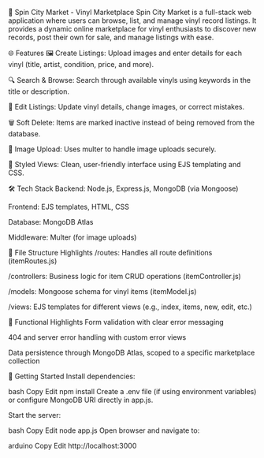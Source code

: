 🎵 Spin City Market - Vinyl Marketplace
Spin City Market is a full-stack web application where users can browse, list, and manage vinyl record listings. It provides a dynamic online marketplace for vinyl enthusiasts to discover new records, post their own for sale, and manage listings with ease.

🌐 Features
🖼️ Create Listings: Upload images and enter details for each vinyl (title, artist, condition, price, and more).

🔍 Search & Browse: Search through available vinyls using keywords in the title or description.

📝 Edit Listings: Update vinyl details, change images, or correct mistakes.

🗑️ Soft Delete: Items are marked inactive instead of being removed from the database.

📸 Image Upload: Uses multer to handle image uploads securely.

💅 Styled Views: Clean, user-friendly interface using EJS templating and CSS.

🛠️ Tech Stack
Backend: Node.js, Express.js, MongoDB (via Mongoose)

Frontend: EJS templates, HTML, CSS

Database: MongoDB Atlas

Middleware: Multer (for image uploads)

📁 File Structure Highlights
/routes: Handles all route definitions (itemRoutes.js)

/controllers: Business logic for item CRUD operations (itemController.js)

/models: Mongoose schema for vinyl items (itemModel.js)

/views: EJS templates for different views (e.g., index, items, new, edit, etc.)

🧪 Functional Highlights
Form validation with clear error messaging

404 and server error handling with custom error views

Data persistence through MongoDB Atlas, scoped to a specific marketplace collection​

🧰 Getting Started
Install dependencies:

bash
Copy
Edit
npm install
Create a .env file (if using environment variables) or configure MongoDB URI directly in app.js.

Start the server:

bash
Copy
Edit
node app.js
Open browser and navigate to:

arduino
Copy
Edit
http://localhost:3000
